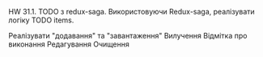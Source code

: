 HW 31.1. TODO з redux-saga.
Використовуючи Redux-saga, реалізувати логіку TODO items.

Реалізувати "додавання" та "завантаження"
Вилучення
Відмітка про виконання
Редагування
Очищення
